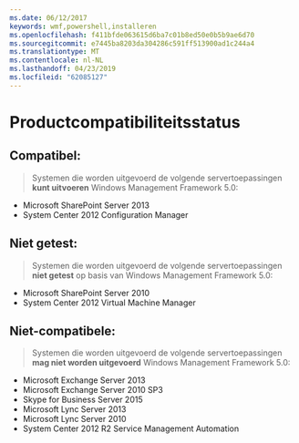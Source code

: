 ```yaml
---
ms.date: 06/12/2017
keywords: wmf,powershell,installeren
ms.openlocfilehash: f411bfde063615d6ba7c01b8ed50e0b5b9ae6d70
ms.sourcegitcommit: e7445ba8203da304286c591ff513900ad1c244a4
ms.translationtype: MT
ms.contentlocale: nl-NL
ms.lasthandoff: 04/23/2019
ms.locfileid: "62085127"
---
```

# <a name="product-compatibility-status"></a>Productcompatibiliteitsstatus

## <a name="compatible"></a>Compatibel:
> Systemen die worden uitgevoerd de volgende servertoepassingen **kunt uitvoeren** Windows Management Framework 5.0:

- Microsoft SharePoint Server 2013
- System Center 2012 Configuration Manager

## <a name="not-tested"></a>Niet getest:
> Systemen die worden uitgevoerd de volgende servertoepassingen **niet getest** op basis van Windows Management Framework 5.0:

- Microsoft SharePoint Server 2010
- System Center 2012 Virtual Machine Manager

## <a name="incompatible"></a>Niet-compatibele:
> Systemen die worden uitgevoerd de volgende servertoepassingen **mag niet worden uitgevoerd** Windows Management Framework 5.0:

- Microsoft Exchange Server 2013
- Microsoft Exchange Server 2010 SP3
- Skype for Business Server 2015
- Microsoft Lync Server 2013
- Microsoft Lync Server 2010
- System Center 2012 R2 Service Management Automation
